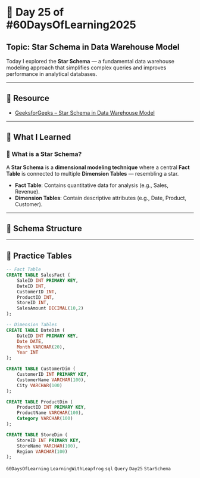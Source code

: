 # 📘 Day 25 of #60DaysOfLearning2025

## Topic: Star Schema in Data Warehouse Model

Today I explored the **Star Schema** — a fundamental data warehouse modeling approach that simplifies complex queries and improves performance in analytical databases.

---

## 🔗 Resource

- [GeeksforGeeks – Star Schema in Data Warehouse Model](https://www.geeksforgeeks.org/star-schema-in-data-warehouse-model/)

---

## 🧠 What I Learned

### 🌟 What is a Star Schema?

A **Star Schema** is a **dimensional modeling technique** where a central **Fact Table** is connected to multiple **Dimension Tables** — resembling a star.

- **Fact Table**: Contains quantitative data for analysis (e.g., Sales, Revenue).
- **Dimension Tables**: Contain descriptive attributes (e.g., Date, Product, Customer).

---

## 📐 Schema Structure

---

## 🧪 Practice Tables

```sql
-- Fact Table
CREATE TABLE SalesFact (
    SaleID INT PRIMARY KEY,
    DateID INT,
    CustomerID INT,
    ProductID INT,
    StoreID INT,
    SalesAmount DECIMAL(10,2)
);

-- Dimension Tables
CREATE TABLE DateDim (
    DateID INT PRIMARY KEY,
    Date DATE,
    Month VARCHAR(20),
    Year INT
);

CREATE TABLE CustomerDim (
    CustomerID INT PRIMARY KEY,
    CustomerName VARCHAR(100),
    City VARCHAR(100)
);

CREATE TABLE ProductDim (
    ProductID INT PRIMARY KEY,
    ProductName VARCHAR(100),
    Category VARCHAR(100)
);

CREATE TABLE StoreDim (
    StoreID INT PRIMARY KEY,
    StoreName VARCHAR(100),
    Region VARCHAR(100)
);
```

`60DaysOfLearning` `LearningWithLeapfrog` `sql`  `Query`  `Day25` `StarSchema`
